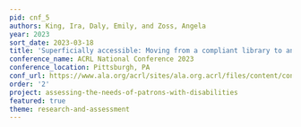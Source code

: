 ```yaml
---
pid: cnf_5
authors: King, Ira, Daly, Emily, and Zoss, Angela
year: 2023
sort_date: 2023-03-18
title: 'Superficially accessible: Moving from a compliant library to an inclusive library'
conference_name: ACRL National Conference 2023
conference_location: Pittsburgh, PA
conf_url: https://www.ala.org/acrl/sites/ala.org.acrl/files/content/conferences/confsandpreconfs/2023/SuperficiallyAccessible1.pdf
order: '2'
project: assessing-the-needs-of-patrons-with-disabilities
featured: true
theme: research-and-assessment
---
```


